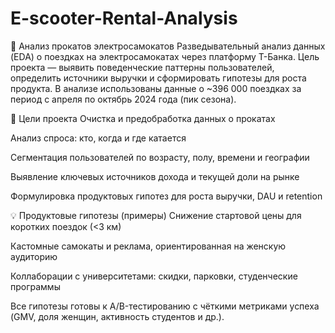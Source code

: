 # E-scooter-Rental-Analysis
🛴 Анализ прокатов электросамокатов
Разведывательный анализ данных (EDA) о поездках на электросамокатах через платформу Т-Банка.
Цель проекта — выявить поведенческие паттерны пользователей, определить источники выручки и сформировать гипотезы для роста продукта. В анализе использованы данные о ~396 000 поездках за период с апреля по октябрь 2024 года (пик сезона).

📌 Цели проекта
Очистка и предобработка данных о прокатах

Анализ спроса: кто, когда и где катается

Сегментация пользователей по возрасту, полу, времени и географии

Выявление ключевых источников дохода и текущей доли на рынке

Формулировка продуктовых гипотез для роста выручки, DAU и retention

💡 Продуктовые гипотезы (примеры)
Снижение стартовой цены для коротких поездок (<3 км)

Кастомные самокаты и реклама, ориентированная на женскую аудиторию

Коллаборации с университетами: скидки, парковки, студенческие программы

Все гипотезы готовы к A/B-тестированию с чёткими метриками успеха (GMV, доля женщин, активность студентов и др.).
